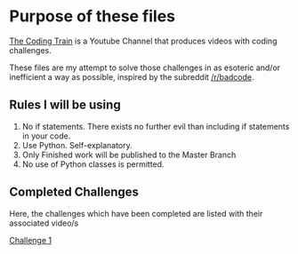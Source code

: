 # Purpose of these files

[The Coding Train](https://www.youtube.com/channel/UCvjgXvBlbQiydffZU7m1_aw) is a Youtube Channel that produces videos with coding challenges.

These files are my attempt to solve those challenges in as esoteric and/or inefficient a way as possible, inspired by the subreddit [/r/badcode](https://reddit.com/r/badcode).

## Rules I will be using

1. No if statements. There exists no further evil than including if statements in your code.
2. Use Python. Self-explanatory.
3. Only Finished work will be published to the Master Branch
4. No use of Python classes is permitted.

## Completed Challenges

Here, the challenges which have been completed are listed with their associated video/s

[Challenge 1](https://youtu.be/17WoOqgXsRM)
